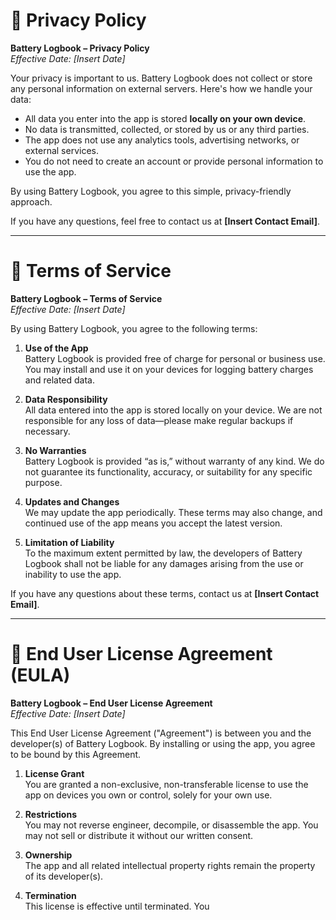 # 📄 Privacy Policy

**Battery Logbook – Privacy Policy**  
*Effective Date: [Insert Date]*

Your privacy is important to us. Battery Logbook does not collect or store any personal information on external servers. Here's how we handle your data:

- All data you enter into the app is stored **locally on your own device**.
- No data is transmitted, collected, or stored by us or any third parties.
- The app does not use any analytics tools, advertising networks, or external services.
- You do not need to create an account or provide personal information to use the app.

By using Battery Logbook, you agree to this simple, privacy-friendly approach.

If you have any questions, feel free to contact us at **[Insert Contact Email]**.

---

# 📜 Terms of Service

**Battery Logbook – Terms of Service**  
*Effective Date: [Insert Date]*

By using Battery Logbook, you agree to the following terms:

1. **Use of the App**  
   Battery Logbook is provided free of charge for personal or business use. You may install and use it on your devices for logging battery charges and related data.

2. **Data Responsibility**  
   All data entered into the app is stored locally on your device. We are not responsible for any loss of data—please make regular backups if necessary.

3. **No Warranties**  
   Battery Logbook is provided “as is,” without warranty of any kind. We do not guarantee its functionality, accuracy, or suitability for any specific purpose.

4. **Updates and Changes**  
   We may update the app periodically. These terms may also change, and continued use of the app means you accept the latest version.

5. **Limitation of Liability**  
   To the maximum extent permitted by law, the developers of Battery Logbook shall not be liable for any damages arising from the use or inability to use the app.

If you have any questions about these terms, contact us at **[Insert Contact Email]**.

---

# 📘 End User License Agreement (EULA)

**Battery Logbook – End User License Agreement**  
*Effective Date: [Insert Date]*

This End User License Agreement ("Agreement") is between you and the developer(s) of Battery Logbook. By installing or using the app, you agree to be bound by this Agreement.

1. **License Grant**  
   You are granted a non-exclusive, non-transferable license to use the app on devices you own or control, solely for your own use.

2. **Restrictions**  
   You may not reverse engineer, decompile, or disassemble the app. You may not sell or distribute it without our written consent.

3. **Ownership**  
   The app and all related intellectual property rights remain the property of its developer(s).

4. **Termination**  
   This license is effective until terminated. You
